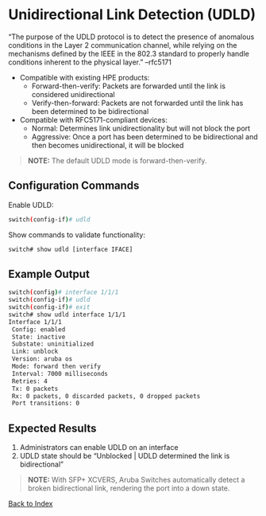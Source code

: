 # Unidirectional Link Detection (UDLD)

“The purpose of the UDLD protocol is to detect the presence of anomalous conditions in the Layer 2 communication channel, while relying on the mechanisms defined by the IEEE in the 802.3 standard to properly handle conditions inherent to the physical layer.” –rfc5171 

* Compatible with existing HPE products:
	* Forward-then-verify: Packets are forwarded until the link is considered unidirectional
	* Verify-then-forward: Packets are not forwarded until the link has been determined to be bidirectional 
* Compatible with RFC5171-compliant devices: 
	* Normal: Determines link unidirectionality but will not block the port 
	* Aggressive: Once a port has been determined to be bidirectional and then becomes unidirectional, it will be blocked 

> **NOTE:** The default UDLD mode is forward-then-verify. 

## Configuration Commands

Enable UDLD: 

```bash
switch(config-if)# udld
```

Show commands to validate functionality:  

```bash
switch# show udld [interface IFACE]
```

## Example Output 

```bash
switch(config)# interface 1/1/1
switch(config-if)# udld
switch(config-if)# exit
switch# show udld interface 1/1/1
Interface 1/1/1
 Config: enabled
 State: inactive
 Substate: uninitialized
 Link: unblock
 Version: aruba os
 Mode: forward then verify
 Interval: 7000 milliseconds
 Retries: 4
 Tx: 0 packets
 Rx: 0 packets, 0 discarded packets, 0 dropped packets
 Port transitions: 0
```

## Expected Results 

1. Administrators can enable UDLD on an interface
1. UDLD state should be “Unblocked | UDLD determined the link is bidirectional” 

> **NOTE:** With SFP+ XCVERS, Aruba Switches automatically detect a broken bidirectional link, rendering the port into a down state.

[Back to Index](../index.md)


